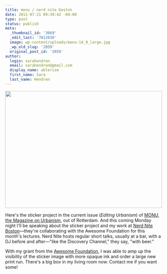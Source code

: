 ```yaml
---
title: monu / nerd nite boston
date: 2011-07-21 09:39:42 -04:00
type: post
status: publish
meta:
  _thumbnail_id: '3669'
  _edit_last: '7812036'
  image: wp-content/uploads/monu-14_9_large.jpg
  _wp_old_slug: '2059'
  original_post_id: '2059'
author:
  login: sarahendren
  email: sarahendren@gmail.com
  display_name: ablerism
  first_name: Sara
  last_name: Hendren
---
```


<p><a href="http://ablersite.files.wordpress.com/2011/07/monu-14_9_large.jpg"><img class="alignnone size-full wp-image-3669" title="monu 14_9_large" src="{{ site.baseurl }}/uploads/monu-14_9_large.jpg" alt="" width="503" height="375" /></a></p>
<p>Here's the sticker project in the current issue (<em>Editing Urbanism</em>) of <a href="http://www.monu-magazine.com/">MONU, the Magazine on Urbanism</a>, out of Rotterdam. And this coming Monday night I'll be speaking about the sticker project and my work at <a href="http://boston.nerdnite.com/2011/07/19/nerdnite-july-25-totally-awesome/">Nerd Nite Boston</a>—they're collaborating with the Awesome Foundation for this month's lectures. Nerd Nite hosts regular short talks, usually at a bar, with a DJ before and after—"like the Discovery Channel," they say, "with beer."</p>
<p>With my grant from the <a href="http://awesomefoundation.org/">Awesome Foundation</a>, I was able to amp up the visibility of the sticker image with more opaque ink and order a large new print run. There's a big box in my living room now. Contact me if you want some!</p>
